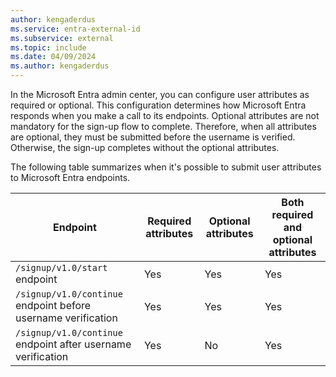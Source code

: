```yaml
---
author: kengaderdus
ms.service: entra-external-id
ms.subservice: external
ms.topic: include
ms.date: 04/09/2024
ms.author: kengaderdus
---
```


In the Microsoft Entra admin center, you can configure user attributes as required or optional. This configuration determines how Microsoft Entra responds when you make a call to its endpoints. Optional attributes are not mandatory for the sign-up flow to complete. Therefore, when all attributes are optional, they must be submitted before the username is verified. Otherwise, the sign-up completes without the optional attributes.
 
The following table summarizes when it's possible to submit user attributes to Microsoft Entra endpoints. 

| Endpoint |Required attributes | Optional attributes | Both required and optional attributes |
| ---- | --- |  --- | --- | 
| `/signup/v1.0/start` endpoint | Yes  | Yes  | Yes |
| `/signup/v1.0/continue` endpoint before username verification | Yes  | Yes  | Yes  |
| `/signup/v1.0/continue` endpoint after username verification |  Yes | No  | Yes |